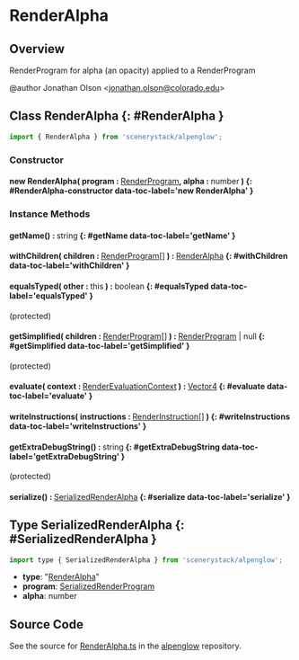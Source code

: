 # RenderAlpha

## Overview

RenderProgram for alpha (an opacity) applied to a RenderProgram

@author Jonathan Olson &lt;jonathan.olson@colorado.edu&gt;

## Class RenderAlpha {: #RenderAlpha }


```js
import { RenderAlpha } from 'scenerystack/alpenglow';
```
### Constructor

#### new RenderAlpha( program : <span style="font-weight: 400;">[RenderProgram](../alpenglow/RenderProgram.md)</span>, alpha : <span style="font-weight: 400;"><span style="color: hsla(calc(var(--md-hue) + 180deg),80%,40%,1);">number</span></span> ) {: #RenderAlpha-constructor data-toc-label='new RenderAlpha' }

### Instance Methods

#### getName() : <span style="font-weight: 400;"><span style="color: hsla(calc(var(--md-hue) + 180deg),80%,40%,1);">string</span></span> {: #getName data-toc-label='getName' }

#### withChildren( children : <span style="font-weight: 400;">[RenderProgram](../alpenglow/RenderProgram.md)[]</span> ) : <span style="font-weight: 400;">[RenderAlpha](../alpenglow/RenderAlpha.md)</span> {: #withChildren data-toc-label='withChildren' }

#### equalsTyped( other : <span style="font-weight: 400;"><span style="color: hsla(calc(var(--md-hue) + 180deg),80%,40%,1);">this</span></span> ) : <span style="font-weight: 400;"><span style="color: hsla(calc(var(--md-hue) + 180deg),80%,40%,1);">boolean</span></span> {: #equalsTyped data-toc-label='equalsTyped' }

(protected)

#### getSimplified( children : <span style="font-weight: 400;">[RenderProgram](../alpenglow/RenderProgram.md)[]</span> ) : <span style="font-weight: 400;">[RenderProgram](../alpenglow/RenderProgram.md) | <span style="color: hsla(calc(var(--md-hue) + 180deg),80%,40%,1);">null</span></span> {: #getSimplified data-toc-label='getSimplified' }

(protected)

#### evaluate( context : <span style="font-weight: 400;">[RenderEvaluationContext](../alpenglow/RenderEvaluationContext.md)</span> ) : <span style="font-weight: 400;">[Vector4](../dot/Vector4.md)</span> {: #evaluate data-toc-label='evaluate' }

#### writeInstructions( instructions : <span style="font-weight: 400;">[RenderInstruction](../alpenglow/RenderInstruction.md)[]</span> ) {: #writeInstructions data-toc-label='writeInstructions' }

#### getExtraDebugString() : <span style="font-weight: 400;"><span style="color: hsla(calc(var(--md-hue) + 180deg),80%,40%,1);">string</span></span> {: #getExtraDebugString data-toc-label='getExtraDebugString' }

(protected)

#### serialize() : <span style="font-weight: 400;">[SerializedRenderAlpha](../alpenglow/RenderAlpha.md#SerializedRenderAlpha)</span> {: #serialize data-toc-label='serialize' }



## Type SerializedRenderAlpha {: #SerializedRenderAlpha }


```js
import type { SerializedRenderAlpha } from 'scenerystack/alpenglow';
```


- **type**: "[RenderAlpha](../alpenglow/RenderAlpha.md)"
- **program**: [SerializedRenderProgram](../alpenglow/RenderProgram.md#SerializedRenderProgram)
- **alpha**: <span style="color: hsla(calc(var(--md-hue) + 180deg),80%,40%,1);">number</span>




## Source Code

See the source for [RenderAlpha.ts](https://github.com/phetsims/alpenglow/blob/main/js/render-program/RenderAlpha.ts) in the [alpenglow](https://github.com/phetsims/alpenglow) repository.
